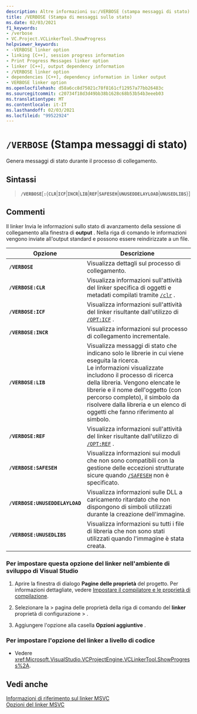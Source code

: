 ```yaml
---
description: Altre informazioni su:/VERBOSE (stampa messaggi di stato)
title: /VERBOSE (Stampa di messaggi sullo stato)
ms.date: 02/03/2021
f1_keywords:
- /verbose
- VC.Project.VCLinkerTool.ShowProgress
helpviewer_keywords:
- -VERBOSE linker option
- linking [C++], session progress information
- Print Progress Messages linker option
- linker [C++], output dependency information
- /VERBOSE linker option
- dependencies [C++], dependency information in linker output
- VERBOSE linker option
ms.openlocfilehash: d58a6cc8d75021c78f8161cf12957a77bb26483c
ms.sourcegitcommit: c20734f18d3d49bb38b1628c68b53b54b3eeeb03
ms.translationtype: MT
ms.contentlocale: it-IT
ms.lasthandoff: 02/03/2021
ms.locfileid: "99522924"
---
```

# <a name="verbose-print-progress-messages"></a>`/VERBOSE` (Stampa messaggi di stato)

Genera messaggi di stato durante il processo di collegamento.

## <a name="syntax"></a>Sintassi

> **`/VERBOSE`**\[**`:`**{**`CLR`**|**`ICF`**|**`INCR`**|**`LIB`**|**`REF`**|**`SAFESEH`**|**`UNUSEDDELAYLOAD`**|**`UNUSEDLIBS`**}\]

## <a name="remarks"></a>Commenti

Il linker Invia le informazioni sullo stato di avanzamento della sessione di collegamento alla finestra di **output** . Nella riga di comando le informazioni vengono inviate all'output standard e possono essere reindirizzate a un file.

| Opzione | Descrizione |
| ------------ | ----------------- |
| **`/VERBOSE`** | Visualizza dettagli sul processo di collegamento. |
| **`/VERBOSE:CLR`** | Visualizza informazioni sull'attività del linker specifica di oggetti e metadati compilati tramite [`/clr`](clr-common-language-runtime-compilation.md) . |
| **`/VERBOSE:ICF`** | Visualizza informazioni sull'attività del linker risultante dall'utilizzo di [`/OPT:ICF`](opt-optimizations.md) . |
| **`/VERBOSE:INCR`** | Visualizza informazioni sul processo di collegamento incrementale. |
| **`/VERBOSE:LIB`** | Visualizza messaggi di stato che indicano solo le librerie in cui viene eseguita la ricerca.<br/> Le informazioni visualizzate includono il processo di ricerca della libreria. Vengono elencate le librerie e il nome dell'oggetto (con percorso completo), il simbolo da risolvere dalla libreria e un elenco di oggetti che fanno riferimento al simbolo. |
| **`/VERBOSE:REF`** | Visualizza informazioni sull'attività del linker risultante dall'utilizzo di [`/OPT:REF`](opt-optimizations.md) . |
| **`/VERBOSE:SAFESEH`** | Visualizza informazioni sui moduli che non sono compatibili con la gestione delle eccezioni strutturate sicure quando [`/SAFESEH`](safeseh-image-has-safe-exception-handlers.md) non è specificato. |
| **`/VERBOSE:UNUSEDDELAYLOAD`** | Visualizza informazioni sulle DLL a caricamento ritardato che non dispongono di simboli utilizzati durante la creazione dell'immagine. |
| **`/VERBOSE:UNUSEDLIBS`** | Visualizza informazioni su tutti i file di libreria che non sono stati utilizzati quando l'immagine è stata creata. |

### <a name="to-set-this-linker-option-in-the-visual-studio-development-environment"></a>Per impostare questa opzione del linker nell'ambiente di sviluppo di Visual Studio

1. Aprire la finestra di dialogo **Pagine delle proprietà** del progetto. Per informazioni dettagliate, vedere [Impostare il compilatore e le proprietà di compilazione](../working-with-project-properties.md).

1. Selezionare la   >  pagina delle proprietà della riga di comando del **linker** proprietà di configurazione  >   .

1. Aggiungere l'opzione alla casella **Opzioni aggiuntive** .

### <a name="to-set-this-linker-option-programmatically"></a>Per impostare l'opzione del linker a livello di codice

- Vedere <xref:Microsoft.VisualStudio.VCProjectEngine.VCLinkerTool.ShowProgress%2A>.

## <a name="see-also"></a>Vedi anche

[Informazioni di riferimento sul linker MSVC](linking.md)<br/>
[Opzioni del linker MSVC](linker-options.md)
